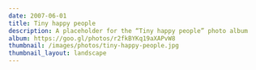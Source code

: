 ```yaml
---
date: 2007-06-01
title: Tiny happy people
description: A placeholder for the “Tiny happy people” photo album
album: https://goo.gl/photos/r2fkBYKq19aXAPvW8
thumbnail: /images/photos/tiny-happy-people.jpg
thumbnail_layout: landscape
---
```

